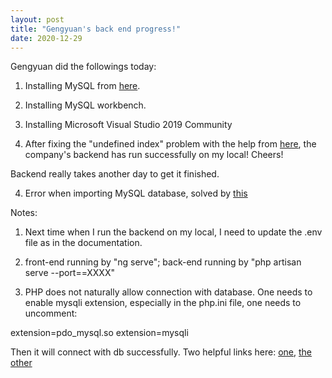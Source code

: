 ```yaml
---
layout: post
title: "Gengyuan's back end progress!"
date: 2020-12-29
---
```


Gengyuan did the followings today:

1) Installing MySQL from [here](https://dev.mysql.com/doc/refman/8.0/en/windows-installation.html).

2) Installing MySQL workbench.

2) Installing Microsoft Visual Studio 2019 Community

3) After fixing the "undefined index" problem with the help from [here](https://stackoverflow.com/questions/64620849/laravel-packagemanifest-php-line-131-undefined-index-name), the company's backend has run successfully on my local! Cheers!

Backend really takes another day to get it finished.

4) Error when importing MySQL database, solved by [this](https://stackoverflow.com/questions/20488311/error-1049-42000-unknown-database-localized-wordpress-database)

Notes: 
1) Next time when I run the backend on my local, I need to update the .env file as in the documentation.

2) front-end running by "ng serve"; back-end running by "php artisan serve --port==XXXX"

3) PHP does not naturally allow connection with database. One needs to enable mysqli extension, especially in the php.ini file, one needs to uncomment:

extension=pdo_mysql.so
extension=mysqli

Then it will connect with db successfully. Two helpful links here: [one](https://stackoverflow.com/questions/42909397/laravel-5-4-on-php-7-0-pdo-exception-could-not-find-driver-mysql), [the other](https://laracasts.com/discuss/channels/laravel/could-not-find-driver-error-in-laravel-55)